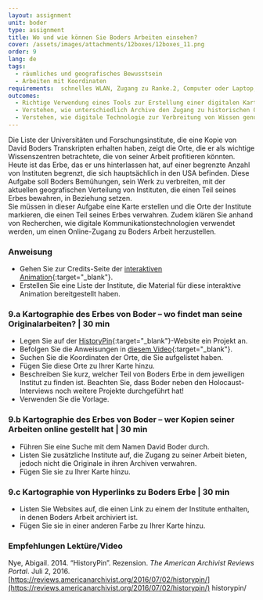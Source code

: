 ```yaml
---
layout: assignment
unit: boder
type: assignment
title: Wo und wie können Sie Boders Arbeiten einsehen?
cover: /assets/images/attachments/12boxes/12boxes_11.png
order: 9
lang: de
tags: 
  - räumliches und geografisches Bewusstsein
  - Arbeiten mit Koordinaten
requirements:  schnelles WLAN, Zugang zu Ranke.2, Computer oder Laptop, Anwendung auf Computer oder Laptop zum Abspielen von Videos
outcomes: 
  - Richtige Verwendung eines Tools zur Erstellung einer digitalen Karte.
  - Verstehen, wie unterschiedlich Archive den Zugang zu historischen Quellen verwalten.
  - Verstehen, wie digitale Technologie zur Verbreitung von Wissen genutzt werden kann. 
---
```


Die Liste der Universitäten und Forschungsinstitute, die eine Kopie von David Boders Transkripten erhalten haben, zeigt die Orte, die er als wichtige Wissenszentren betrachtete, die von seiner Arbeit profitieren könnten. Heute ist das Erbe, das er uns hinterlassen hat, auf einer begrenzte Anzahl von Instituten begrenzt, die sich hauptsächlich in den USA
befinden. 
Diese Aufgabe soll Boders Bemühungen, sein Werk zu verbreiten, mit der aktuellen geografischen Verteilung von Instituten, die einen Teil seines Erbes bewahren, in Beziehung setzen.  
Sie müssen in dieser Aufgabe eine Karte erstellen und die Orte der Institute markieren, die einen Teil seines Erbes verwahren. Zudem klären Sie anhand von Recherchen, wie digitale Kommunikationstechnologien verwendet werden, um einen Online-Zugang zu Boders Arbeit herzustellen.

<!-- more -->

<!-- briefing-student -->

### Anweisung
<!-- section-contents -->

- Gehen Sie zur Credits-Seite der [interaktiven Animation](https://ranke2.uni.lu/klynt/de/#Intro){:target="_blank"}. 
- Erstellen Sie eine Liste der Institute, die Material für diese interaktive Animation bereitgestellt haben.  

<!-- section -->

### 9.a  Kartographie des Erbes von Boder – wo findet man seine Originalarbeiten? | 30 min
<!-- section-contents -->

- Legen Sie auf der [HistoryPin](https://www.historypin.org/en/){:target="_blank"}-Website ein Projekt an. 
- Befolgen Sie die Anweisungen in [diesem Video](https://youtu.be/VKWBDMLhjSk){:target="_blank"}. 
- Suchen Sie die Koordinaten der Orte, die Sie aufgelistet haben.
- Fügen Sie diese Orte zu Ihrer Karte hinzu.
- Beschreiben Sie kurz, welcher Teil von Boders Erbe in dem jeweiligen Institut zu finden ist. Beachten Sie, dass Boder neben den Holocaust-Interviews noch weitere Projekte durchgeführt hat!
- Verwenden Sie die Vorlage.

<!-- section -->

### 9.b  Kartographie des Erbes von Boder – wer Kopien seiner Arbeiten online gestellt hat | 30 min
<!-- section-contents -->

- Führen Sie eine Suche mit dem Namen David Boder durch.
- Listen Sie zusätzliche Institute auf, die Zugang zu seiner Arbeit bieten, jedoch nicht die Originale in ihren Archiven verwahren.
- Fügen Sie sie zu Ihrer Karte hinzu.

<!-- section -->

### 9.c  Kartographie von Hyperlinks zu Boders Erbe | 30 min
<!-- section-contents -->

- Listen Sie Websites auf, die einen Link zu einem der Institute enthalten, in denen Boders Arbeit archiviert ist. 
- Fügen Sie sie in einer anderen Farbe zu Ihrer Karte hinzu. 

<!-- section -->

### Empfehlungen Lektüre/Video
<!-- section-contents -->

Nye, Abigail. 2014. “HistoryPin”. Rezension. *The American Archivist Reviews Portal*. Juli 2, 2016.
[https://reviews.americanarchivist.org/2016/07/02/historypin/](https://reviews.americanarchivist.org/2016/07/02/historypin/) historypin/ 

<!-- briefing-teacher -->
